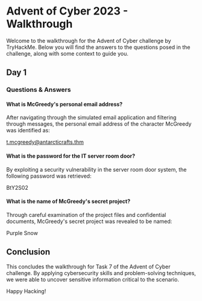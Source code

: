 # Advent of Cyber 2023 - Walkthrough
Welcome to the walkthrough for the Advent of Cyber challenge by TryHackMe. Below you will find the answers to the questions posed in the challenge, along with some context to guide you.
## Day 1

### Questions & Answers

#### What is McGreedy's personal email address?

After navigating through the simulated email application and filtering through messages, the personal email address of the character McGreedy was identified as:

t.mcgreedy@antarcticrafts.thm

#### What is the password for the IT server room door?

By exploiting a security vulnerability in the server room door system, the following password was retrieved:

BtY2S02

#### What is the name of McGreedy's secret project?

Through careful examination of the project files and confidential documents, McGreedy's secret project was revealed to be named:

Purple Snow


## Conclusion

This concludes the walkthrough for Task 7 of the Advent of Cyber challenge. By applying cybersecurity skills and problem-solving techniques, we were able to uncover sensitive information critical to the scenario.

Happy Hacking!
